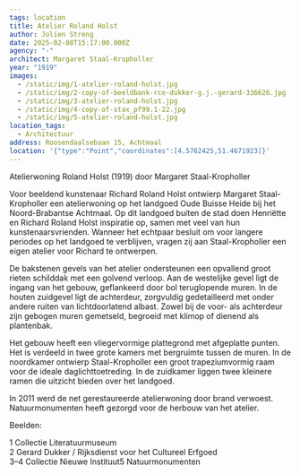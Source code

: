 ```yaml
---
tags: location
title: Atelier Roland Holst
author: Jolien Streng
date: 2025-02-08T15:17:00.000Z
agency: "-"
architect: Margaret Staal-Kropholler 
year: "1919"
images:
  - /static/img/1-atelier-roland-holst.jpg
  - /static/img/2-copy-of-beeldbank-rce-dukker-g.j.-gerard-336626.jpg
  - /static/img/3-atelier-roland-holst.jpg
  - /static/img/4-copy-of-stax_pf99.1-22.jpg
  - /static/img/5-atelier-roland-holst.jpg
location_tags:
  - Architectuur
address: Roosendaalsebaan 15, Achtmaal
location: '{"type":"Point","coordinates":[4.5762425,51.4671923]}'
---
```

Atelierwoning Roland Holst (1919) door Margaret Staal-Kropholler 

Voor beeldend kunstenaar Richard Roland Holst ontwierp Margaret Staal-Kropholler een atelierwoning op het landgoed Oude Buisse Heide bij het Noord-Brabantse Achtmaal. Op dit landgoed buiten de stad doen Henriëtte en Richard Roland Holst inspiratie op, samen met veel van hun kunstenaarsvrienden. Wanneer het echtpaar besluit om voor langere periodes op het landgoed te verblijven, vragen zij aan Staal-Kropholler een eigen atelier voor Richard te ontwerpen. 

De bakstenen gevels van het atelier ondersteunen een opvallend groot rieten schilddak met een golvend verloop. Aan de westelijke gevel ligt de ingang van het gebouw, geflankeerd door bol teruglopende muren. In de houten zuidgevel ligt de achterdeur, zorgvuldig gedetailleerd met onder andere ruiten van lichtdoorlatend albast. Zowel bij de voor- als achterdeur zijn gebogen muren gemetseld, begroeid met klimop of dienend als plantenbak.

Het gebouw heeft een vliegervormige plattegrond met afgeplatte punten. Het is verdeeld in twee grote kamers met bergruimte tussen de muren. In de noordkamer ontwierp Staal-Kropholler een groot trapeziumvormig raam voor de ideale daglichttoetreding. In de zuidkamer liggen twee kleinere ramen die uitzicht bieden over het landgoed.

In 2011 werd de net gerestaureerde atelierwoning door brand verwoest. Natuurmonumenten heeft gezorgd voor de herbouw van het atelier.

Beelden:


1 Collectie Literatuurmuseum\
2 Gerard Dukker / Rijksdienst voor het Cultureel Erfgoed\
3–4 Collectie Nieuwe Instituut5 Natuurmonumenten
